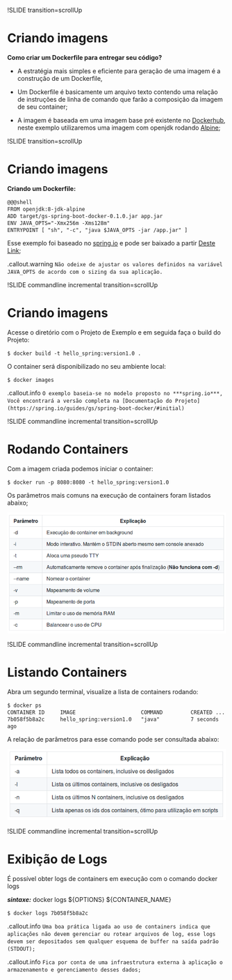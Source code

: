 !SLIDE transition=scrollUp
# Criando imagens

**Como criar um Dockerfile para entregar seu código?**

- A estratégia mais simples e eficiente para geração de uma imagem é a construção de um Dockerfile, 

- Um Dockerfile é basicamente um arquivo texto contendo uma relação de instruções de linha de comando que farão a composição da imagem de seu container;

- A imagem é baseada em uma imagem base pré existente no [Dockerhub](https://hub.docker.com/_/openjdk/), neste exemplo utilizaremos uma imagem com openjdk rodando [Alpine](https://alpinelinux.org/);

!SLIDE transition=scrollUp
# Criando imagens

**Criando um Dockerfile:**

    @@@shell
    FROM openjdk:8-jdk-alpine
    ADD target/gs-spring-boot-docker-0.1.0.jar app.jar
    ENV JAVA_OPTS="-Xmx256m -Xms128m"
    ENTRYPOINT [ "sh", "-c", "java $JAVA_OPTS -jar /app.jar" ]

Esse exemplo foi baseado no [spring.io](https://spring.io/guides/gs/spring-boot-docker/) e pode ser baixado a partir [Deste Link](https://stash.uol.intranet/projects/PAEIK/repos/demos/browse/hackaday/_build/Dockerfile?at=81a76574877517df2485ed972ffa4c4a0f86b15e&raw);

.callout.warning `Não odeixe de ajustar os valores definidos na variável JAVA_OPTS de acordo com o sizing da sua aplicação.`

!SLIDE commandline incremental transition=scrollUp
# Criando imagens

Acesse o diretório com o Projeto de Exemplo e em seguida faça o build do Projeto:
   
    $ docker build -t hello_spring:version1.0 .

O container será disponibilizado no seu ambiente local:

    $ docker images

.callout.info `O exemplo baseia-se no modelo proposto no ***spring.io***, Você encontrará a versão completa na [Documentação do Projeto](https://spring.io/guides/gs/spring-boot-docker/#initial)`

!SLIDE commandline incremental transition=scrollUp
# Rodando Containers

Com a imagem criada podemos iniciar o container:

    $ docker run -p 8080:8080 -t hello_spring:version1.0
    
Os parâmetros mais comuns na execução de containers foram listados abaixo;

![kubernetes](images/docker-run-table.png)

!SLIDE commandline incremental transition=scrollUp
# Listando Containers

Abra um segundo terminal, visualize a lista de containers rodando:

    $ docker ps
    CONTAINER ID     IMAGE                     COMMAND         CREATED ...
    7b058f5b8a2c     hello_spring:version1.0   "java"          7 seconds ago

A relação de parâmetros para esse comando pode ser consultada abaixo:

![docker](images/docker-ls-table.png)


!SLIDE commandline incremental transition=scrollUp
# Exibição de Logs

É possível obter logs de containers em execução com o comando docker logs 

***sintaxe:*** docker logs ${OPTIONS} ${CONTAINER_NAME}

    $ docker logs 7b058f5b8a2c
    
.callout.info `Uma boa prática ligada ao uso de containers indica que aplicações não devem gerenciar ou rotear arquivos de log, esse logs devem ser depositados sem qualquer esquema de buffer na saída padrão (STDOUT);`

.callout.info `Fica por conta de uma infraestrutura externa à aplicação o armazenamento e gerenciamento desses dados;`
